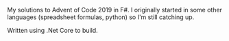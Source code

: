 My solutions to Advent of Code 2019 in F#. I originally started in some other languages (spreadsheet formulas, python) so I'm still catching up.

Written using .Net Core to build.
